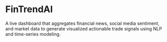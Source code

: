 # FinTrendAI
A live dashboard that aggregates financial news, social media sentiment, and market data to generate visualized actionable trade signals using NLP and time-series modeling.
